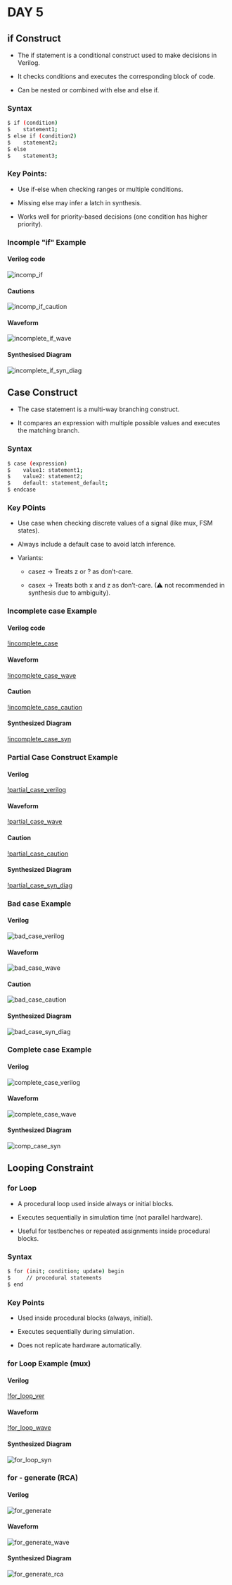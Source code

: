 
#  DAY 5

## if Construct

- The if statement is a conditional construct used to make decisions in Verilog.

- It checks conditions and executes the corresponding block of code.

- Can be nested or combined with else and else if.

### Syntax

```bash
$ if (condition)
$    statement1;
$ else if (condition2)
$    statement2;
$ else
$    statement3;
```
### Key Points:

- Use if-else when checking ranges or multiple conditions.

- Missing else may infer a latch in synthesis.

- Works well for priority-based decisions (one condition has higher priority).

### Incomple "if" Example

#### Verilog code

![incomp_if](images/incomp_if_verilog.png)

#### Cautions

![incomp_if_caution](images/infered_latch.png)

#### Waveform

![incomplete_if_wave](images/wave_incomp_if.png)

#### Synthesised Diagram

![incomplete_if_syn_diag](images/incomp_if_syn_diag.png)

## Case Construct

- The case statement is a multi-way branching construct.

- It compares an expression with multiple possible values and executes the matching branch.

### Syntax

```bash
$ case (expression)
$    value1: statement1;
$    value2: statement2;
$    default: statement_default;
$ endcase
```
### Key POints
- Use case when checking discrete values of a signal (like mux, FSM states).

- Always include a default case to avoid latch inference.

- Variants:

    - casez → Treats z or ? as don’t-care.

    - casex → Treats both x and z as don’t-care. (⚠ not recommended in synthesis due to ambiguity).

### Incomplete case Example

#### Verilog code

[!incomplete_case](images/incomp_case_verilog.png)

#### Waveform

[!incomplete_case_wave](images/wave_incomp_case.png)

#### Caution

[!incomplete_case_caution](images/incomp_case_caution.png)

#### Synthesized Diagram

[!incomplete_case_syn](images/incomp_case_syn_diag.png)

### Partial Case Construct Example

#### Verilog 

[!partial_case_verilog](images/partial_case_verilog.png)

#### Waveform

[!partial_case_wave](images/wave_partial_case.png)

#### Caution

[!partial_case_caution](images/partial_case.png)

#### Synthesized Diagram

[!partial_case_syn_diag](images/partial_case_syn_diag.png)

### Bad case Example

#### Verilog

![bad_case_verilog](images/bad_case_verilog.png)

#### Waveform

![bad_case_wave](images/wave_bad_case.png)

#### Caution

![bad_case_caution](images/bad_case_caution.png)

#### Synthesized Diagram

![bad_case_syn_diag](images/bad_case_syn_diag.png)

### Complete case Example

#### Verilog

![complete_case_verilog](images/comp_case_verilog.png)

#### Waveform

![complete_case_wave](images/wave_comp_case.png)

#### Synthesized Diagram

![comp_case_syn](images/comp_case_syn_diag.png)

## Looping Constraint

### for Loop

- A procedural loop used inside always or initial blocks.

- Executes sequentially in simulation time (not parallel hardware).

- Useful for testbenches or repeated assignments inside procedural blocks.

### Syntax

```bash
$ for (init; condition; update) begin
$     // procedural statements
$ end

```
### Key Points

- Used inside procedural blocks (always, initial).

- Executes sequentially during simulation.

- Does not replicate hardware automatically.

### for Loop Example (mux)

#### Verilog

[!for_loop_ver](images/mux_generate_using_for_verilog.png)

#### Waveform

[!for_loop_wave](images/wave_mux_generate.png)

#### Synthesized Diagram

![for_loop_syn](images/mux_generate_syn_diag.png)

### for - generate (RCA)

#### Verilog

![for_generate](images/rca_verilog.png)

#### Waveform

![for_generate_wave](images/wave_rca.png)

#### Synthesized Diagram

![for_generate_rca](images/rca_syn_diag.png)